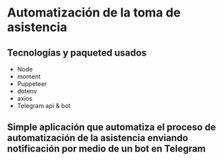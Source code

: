 # Automatización de la toma de asistencia

## Tecnologías y paqueted usados

- Node
- moment
- Puppeteer
- dotenv
- axios
- Telegram api & bot

## Simple aplicación que automatiza el proceso de automatización de la asistencia enviando notificación por medio de un bot en Telegram
